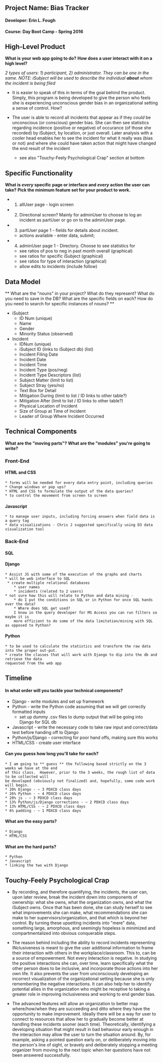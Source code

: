 ## Project Name:  Bias Tracker
#### Developer:  Erin L. Fough
#### Course:  Day Boot Camp - Spring 2016

## High-Level Product
**What is your web app going to do?**
**How does a user interact with it on a high level?**

*2 types of users:  1) participant, 2) administrator.  They can be one in the same.*
_NOTE:  iSubject will be used to describe the individual **about** whom the incident is
being filed_

* It is easier to speak of this in terms of the goal behind the product.  Simply, this program is
being developed to give the person who feels she is experiencing unconscious gender bias in an
organizational setting a sense of control.  How?

* The user is able to record all incidents that appear as if they *could* be unconscious (or
conscious) gender bias.  She can then see statistics regarding incidence (positive or
negative) of occurance (of those she recorded) by iSubject, by location, or just overall.  Later
analysis with a cooler head enables her to see the incident for what it really was (bias or not)
and where she could have taken action that might have changed the end result of the incident
    * see also "Touchy-Feely Psychological Crap" section at bottom

## Specific Functionality

**What is _every_ specific page or interface and _every_ action the user can take?**
**Pick the minimum feature set for your product to work.**

* 1. allUser page - login screen
* 2. Directional screen?  Mainly for adminUser to choose to log an incident as partUser
    or go on to the adminUser page.
* 3. partUser page 1 - fields for details about incident.
    * actions available - enter data, submit;
* 4. adminUser page 1 - Directory.  Choose to see statistics for
    * see ratios of pos to neg in past month overall (graphical)
    * see ratios for specific iSubject (graphical)
    * see ratios for type of interaction (graphical)
    * allow edits to incidents (include follow)

## Data Model

** What are the "nouns" in your project? What do they represent? What do you need to save in the DB? What are the specific fields on each? How do you need to search for specific instances of nouns? **

* iSubject
    * ID Num (unique)
    * Name
    * Gender
    * Minority Status (observed)
* Incident
    * IDNum (unique)
    * iSubject ID (links to iSubject db) (list)
    * Incident Filing Date
    * Incident Date
    * Incident Time
    * Incident Type (pos/neg)
    * Incident Type Descriptors (list)
    * Subject Matter (limit to list)
    * Subject Stray (yes/no)
    * Text Box for Detail
    * Mitigation During (limit to list / ID links to other table?)
    * Mitigation After (limit to list / ID links to other table?)
    * Physical Location of Incident
    * Size of Group at Time of Incident
    * Leader of Group Where Incident Occurred

## Technical Components
**What are the "moving parts"?**
**What are the "modules" you're going to write?**

### Front-End
#### HTML and CSS
    * forms will be needed for every data entry point, including queries
    * Change windows or pop ups?
    * HTML and CSS to formulate the output of the data queries?
    * to control the movement from screen to screen
#### Javascript
    * to manage user inputs, including forcing answers when field data is a query tag
    * data visualizations - Chris J suggested specifically using D3 data visualization tool

### Back-End
#### SQL

#### Django
    * Assist JS with some of the execution of the graphs and charts
    * will be web interface to SQL
     * create multiple relational databases
        * user names
        * incidents (related to 2 users)
    * not sure how this will relate to Python and data mining -
        * do I put the conditions in SQL or in Python for once SQL hands over the data?  
        * Where does SQL get used?  
        I know in the query developer for MS Access you can run filters so maybe it is
        more efficient to do some of the data limitation/mining with SQL as opposed to Python?

#### Python
    * to be used to calculate the statistics and transform the raw data into the proper out-put.
    * create the classes that will work with Django to dip into the db and retrieve the data
    requested from the web app

## Timeline

#### In what order will you tackle your technical components?

* Django - write modules and set up framework
* Python - write the Python code assuming that we will get correctly formatted
inputs
    * set up dummy .csv files to dump output that will be going into Django for SQL db
* Javascript - write the necessary code to take raw input and correct/data test before handing
off to Django
* Python/js/Django - correcting for poor hand offs, making sure this works
* HTML/CSS - create user interface

#### Can you guess how long you'll take for each?

    * I am going to ** guess ** the following based strictly on the 3 weeks we have at the end
    of this class.  However, prior to the 3 weeks, the rough list of data to be collected will
    be developed (obviously not finalized) and, hopefully, some code work will begin.
    * 20% Django - ~ 3 PDXCD class days
    * 26% Python - ~ 4 PDXCD class days
    * 20% js - ~ 3 PDXCD class days
    * 13% Python/js/Django corrections - ~ 2 PDXCD class days
    * 13% HTML/CSS - ~ 2 PDXCD class days
    * 6% padding - ~ 1 PDXCD class days

#### What are the easy parts?

    * Django
    * HTML/CSS

#### What are the hard parts?

    * Python
    * Javascript
    * linking the two with Django

## Touchy-Feely Psychological Crap

* By recording, and therefore quantifying, the incidents, the user can, upon later review, break
the incident down into components of ownership:  what she owns, what the organization owns, and
what the iSubject owns.  Once that has been done, she can study herself to see what improvements
she can make, what recommendations she can make to her supervisors/organization, and that which
is beyond her control.  By turning these upsetting incidents into "mere" data, something large,
amorphous, and seemingly hopeless is minimized and compartmentalized into obvious conquerable steps.

* The reason behind including the ability to record incidents representing INclusiveness is
meant to give the user additional information to frame their interaction with others in the
workplace/classroom.  This to, can be a source of empowerment.  Not every interaction is negative.
In studying the positive interactions she can, over time, learn specifically what the other person does to be inclusive, and incorporate those actions into her own life.  It also prevents the user
from unconsciously developing an incorrect visualization of the organizational setting because she
is only remembering the negative interactions.  It can also help her to identify potential allies
in the organization who might be receptive to taking a greater role in improving inclusiveness and working to end gender bias.

* The advanced features will allow an organization to better map where/how/when they are
succeeding and ditto where they have the opportunity to make improvement.  Ideally there will
be a way for user to connect to resources that allow her to gradually become better at
handling these incidents sooner (each time).  Theoretically, identifying a developing situation
that might result in bad behaviour early enough in the interaction may allow the user to turn
the situation around.  By, for example, asking a pointed question early on, or deliberately moving into the person's line of sight, or bravely and deliberately stopping a meeting organizer from
moving to the next topic when her questions have not been answered successfully.
